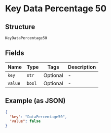 
# Key Data Percentage 50

## Structure

`KeyDataPercentage50`

## Fields

| Name | Type | Tags | Description |
|  --- | --- | --- | --- |
| `key` | `str` | Optional | - |
| `value` | `bool` | Optional | - |

## Example (as JSON)

```json
{
  "key": "DataPercentage50",
  "value": false
}
```

